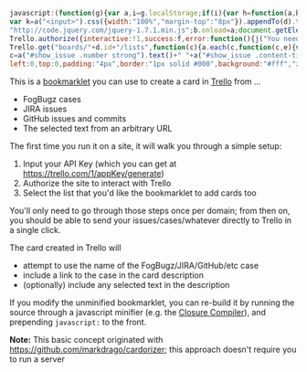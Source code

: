 ```javascript
javascript:(function(g){var a,i=g.localStorage;if(i){var h=function(a,b){return 2==arguments.length?i[a]=b:i[a]},j=function(e,b,c){var f=a("<div>").css({background:"#000",opacity:0.75,"z-index":1E4,position:"absolute",left:0,top:0,right:0,bottom:0}).appendTo("body").click(function(){d.remove();f.remove();c(null)}),d=a("<div>").css({position:"absolute",border:"1px solid #000",padding:"16px",width:300,top:64,left:(a(g).width()-200)/2,background:"#fff","z-index":1E5}).appendTo("body");a("<div>").html(e).appendTo(d);
var k=a("<input>").css({width:"100%","margin-top":"8px"}).appendTo(d).toggle(b);a("<div>").text("OK").css({width:"100%","text-align":"center",border:"1px solid #000",background:"#eee","margin-top":"8px",cursor:"pointer"}).appendTo(d).click(function(){var b=k.val();d.remove();f.remove();c(b)});return d};(function(a){var b=function(){a.length&&a.shift().apply(null,Array.prototype.slice.call(arguments).concat([b]))};b()})([function(a){if(g.jQuery)a(null);else{var b=document.createElement("script");b.src=
"http://code.jquery.com/jquery-1.7.1.min.js";b.onload=a;document.getElementsByTagName("head")[0].appendChild(b)}},function(e,b){a=g.jQuery;var c=h("trelloAppKey");c?b(c):j("Please specify your Trello API Key (you'll only need to do this once per site)<br><br>You can get your API Key <a href='https://trello.com/1/appKey/generate' target='apikey'>here</a><br><br>",!0,function(a){a&&b(a)})},function(e,b){a.getScript("https://trello.com/1/client.js?key="+e,b)},function(a,b,c,f){h("trelloAppKey",Trello.key());
Trello.authorize({interactive:!1,success:f,error:function(){j("You need to authorize Trello",!1,function(){Trello.authorize({type:"popup",expiration:"never",scope:{read:!0,write:!0},success:f})})}})},function(e){var b=h("trelloIdList");b?e(b):Trello.get("members/me/boards",{fields:"name"},function(c){$prompt=j('Which list should cards be sent to?<hr><div class="boards"></div>',!1,function(){b=$prompt.find("input:checked").attr("id");e(b)});a.each(c,function(c,d){$board=a("<div>").appendTo($prompt.find(".boards"));
Trello.get("boards/"+d.id+"/lists",function(c){a.each(c,function(c,e){var f=a("<div>").appendTo($board);b=e.id;a("<input type='radio'>").attr("id",b).attr("name","idList").appendTo(f);a("<label>").text(d.name+" : "+e.name).attr("for",b).appendTo(f)})})})})},function(a,b){a&&(h("trelloIdList",a),b(Trello,a))},function(e,b){var c,f=location.href;g.goBug?c=goBug.ixBug+": "+goBug.sTitle:a("#issue_header_summary").length?c=a("#key-val").text()+": "+a("#issue_header_summary").text():a("#show_issue").length?
c=a("#show_issue .number strong").text()+" "+a("#show_issue .content-title").text():a("#all_commit_comments").length&&(c=a(".js-current-repository").text().trim()+": "+a(".commit .commit-title").text().trim());var d;g.getSelection?d=""+g.getSelection():document.selection&&document.selection.createRange&&(d=document.selection.createRange().text);d&&(c?f+="\n\n"+d:c=d);c&&e.post("lists/"+b+"/cards",{name:c,desc:f},function(b){var c=a("<a>").attr({href:b.url,target:"card"}).text("Created a Trello Card").css({position:"absolute",
left:0,top:0,padding:"4px",border:"1px solid #000",background:"#fff","z-index":1E3}).appendTo("body");setTimeout(function(){c.fadeOut(3E3)},5E3)})}])}})(window);
```

This is a <a href="http://en.wikipedia.org/wiki/Bookmarklet">bookmarklet</a> you can use to create a card in <a href="https://trello.com">Trello</a> from ...

 - FogBugz cases
 - JIRA issues
 - GitHub issues and commits
 - The selected text from an arbitrary URL

The first time you run it on a site, it will walk you through a simple setup:

 1. Input your API Key (which you can get at https://trello.com/1/appKey/generate)
 2. Authorize the site to interact with Trello
 3. Select the list that you'd like the bookmarklet to add cards too

You'll only need to go through those steps once per domain; from then on, you should be able to send your
issues/cases/whatever directly to Trello in a single click.

The card created in Trello will 

- attempt to use the name of the FogBugz/JIRA/GitHub/etc case
- include a link to the case in the card description
- (optionally) include any selected text in the description

If you modify the unminified bookmarklet, you can re-build it by running the source through a javascript minifier 
(e.g. the <a href="http://closure-compiler.appspot.com/home">Closure Compiler</a>), 
and prepending `javascript:` to the front.


**Note:** This basic concept originated with https://github.com/markdrago/cardorizer; this approach doesn't require you to run a server